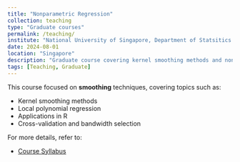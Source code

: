 ```yaml
---
title: "Nonparametric Regression"
collection: teaching
type: "Graduate courses"
permalink: /teaching/
institute: "National University of Singapore, Department of Statsitics & Data Science"
date: 2024-08-01
location: "Singapore"
description: "Graduate course covering kernel smoothing methods and nonparametric techniques, including applications in R."
tags: [Teaching, Graduate]
---
```


This course focused on **smoothing** techniques, covering topics such as:

- Kernel smoothing methods
- Local polynomial regression
- Applications in R
- Cross-validation and bandwidth selection

For more details, refer to:

- [Course Syllabus](https://github.com/xiao-zong/teaching-NUS/raw/refs/heads/main/S1_AY2024-25/Syllabus.md)
<!-- - [Lecture Slides](https://link-to-slides.com) -->
